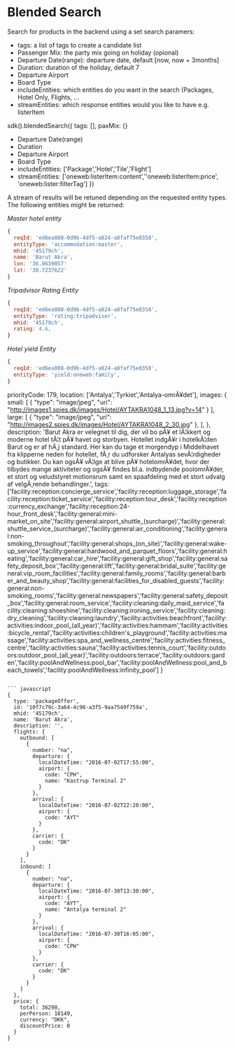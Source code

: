 # Blended Search

Search for products in the backend using a set search paramers:

  * tags: a list of tags to create a candidate list
  * Passenger Mix: the party mix going on holiday (opional)
  * Departure Date(range): departure date, default [now, now + 3months] 
  * Duration: duration of the holiday, default 7
  * Departure Airport
  * Board Type
  * includeEntities: which entities do you want in the search (Packages, Hotel Only, Flights, ...
  * streamEntities: which response entities would you like to have e.g. listerItem


sdk().blendedSearch({
  tags: [],
  paxMix: {}
  * Departure Date(range)
  * Duration
  * Departure Airport 
  * Board Type
  * includeEntities: ['Package','Hotel','Tile','Flight']
  * streamEntities: ['oneweb:listerItem:content',''oneweb:listerItem:price', 'oneweb:lister:filterTag']
})

A stream of results will be retuned depending on the requested entity types. 
The following entities might be returned:

_Master hotel entity_

``` javascript
{
  reqId: 'ed6ea808-0d9b-4df5-a824-a8faf75e8358',
  entityType: 'accommodation:master',
  mhid: '45179ch',
  name: 'Barut Akra',
  lon: '36.8639057'
  lat: '30.7237622'
}
```

_Tripadvisor Rating Entity_

``` javascript
{
  reqId: 'ed6ea808-0d9b-4df5-a824-a8faf75e8358',
  entityType: 'rating:tripadvisor',
  mhid: '45179ch',
  rating: 4.6,
}
```

_Hotel yield Entity_

``` javascript
{
  reqId: 'ed6ea808-0d9b-4df5-a824-a8faf75e8358',
  entityType: 'yield:oneweb:family',
}
```



  priorityCode: 179,
  location: ['Antalya','Tyrkiet','Antalya-omrÃ¥det'],
  images: {
    small: [
      {
        "type": "image/jpeg",
        "uri": "http://images1.spies.dk/images/Hotel/AYTAKRA1048_1_13.jpg?v=14"
      }
    ],
    large: [
      {
        "type": "image/jpeg",
        "uri": "http://images2.spies.dk/images/Hotel/AYTAKRA1048_2_30.jpg"
      },
    ],
  },
  description: 'Barut Akra er velegnet til dig, der vil bo pÃ¥ et lÃ¦kkert og moderne hotel tÃ¦t pÃ¥ havet og storbyen. Hotellet indgÃ¥r i hotelkÃ¦den Barut og er af hÃ¸j standard. Her kan du tage et morgendyp i Middelhavet fra klipperne neden for hotellet, fÃ¸r du udforsker Antalyas sevÃ¦rdigheder og butikker. Du kan ogsÃ¥ vÃ¦lge at blive pÃ¥ hotelomrÃ¥det, hvor der tilbydes mange aktiviteter og ogsÃ¥ findes bl.a. indbydende poolomrÃ¥der, et stort og veludstyret motionsrum samt en spaafdeling med et stort udvalg af velgÃ¸rende behandlinger.',
  tags:['facility:reception:concierge_service','facility:reception:luggage_storage','facility:reception:ticket_service','facility:reception:tour_desk','facility:reception:currency_exchange','facility:reception:24-hour_front_desk','facility:general:mini-market_on_site','facility:general:airport_shuttle_(surcharge)','facility:general:shuttle_service_(surcharge)','facility:general:air_conditioning','facility:general:non-smoking_throughout','facility:general:shops_(on_site)','facility:general:wake-up_service','facility:general:hardwood_and_parquet_floors','facility:general:heating','facility:general:car_hire','facility:general:gift_shop','facility:general:safety_deposit_box','facility:general:lift','facility:general:bridal_suite','facility:general:vip_room_facilities','facility:general:family_rooms','facility:general:barber_and_beauty_shop','facility:general:facilities_for_disabled_guests','facility:general:non-smoking_rooms','facility:general:newspapers','facility:general:safety_deposit_box','facility:general:room_service','facility:cleaning:daily_maid_service','facility:cleaning:shoeshine','facility:cleaning:ironing_service','facility:cleaning:dry_cleaning','facility:cleaning:laundry','facility:activities:beachfront','facility:activities:indoor_pool_(all_year)','facility:activities:hammam','facility:activities:bicycle_rental','facility:activities:children's_playground','facility:activities:massage','facility:activities:spa_and_wellness_centre','facility:activities:fitness_centre','facility:activities:sauna','facility:activities:tennis_court','facility:outdoors:outdoor_pool_(all_year)','facility:outdoors:terrace','facility:outdoors:garden','facility:poolAndWellness:pool_bar','facility:poolAndWellness:pool_and_beach_towels','facility:poolAndWellness:infinity_pool']
}
```

``` javascript
{
  type: 'packageOffer',
  id: '10f7c79c-3a64-4c98-a3f5-9aa7549f759a',
  mhid: '45179ch',
  name: 'Barut Akra',
  description: '',
  flights: {
    outbound: [
      {
        number: "na",
        departure: {
          localDateTime: "2016-07-02T17:55:00",
          airport: {
            code: "CPH",
            name: "Kastrup Terminal 2"
          }
        },
        arrival: {
          localDateTime: "2016-07-02T22:20:00",
          airport: {
            code: "AYT"
          }
        },
        carrier: {
          code: "DK"
        }
      }
    ],
    inbound: [
      {
        number: "na",
        departure: {
          localDateTime: "2016-07-30T13:30:00",
          airport: {
            code: "AYT",
            name: "Antalya terminal 2"
          }
        },
        arrival: {
          localDateTime: "2016-07-30T16:05:00",
          airport: {
            code: "CPH"
          }
        },
        carrier: {
          code: "DK"
        }
      }
    ]
  },
  price: {
    total: 36298,
    perPerson: 18149,
    currency: "DKK",
    discountPrice: 0
  }
}
```

 


